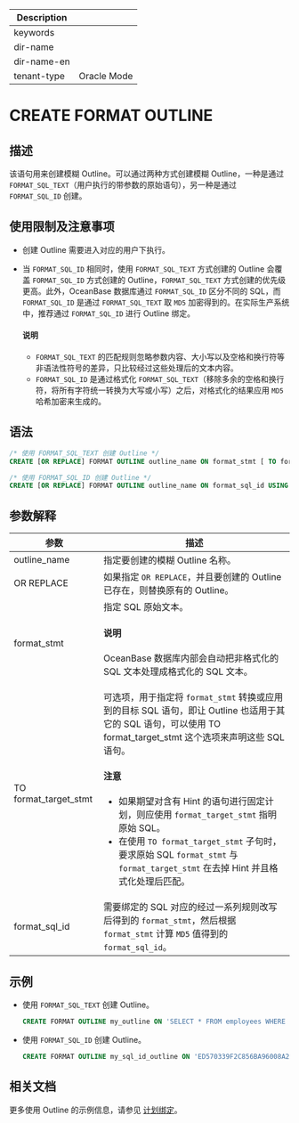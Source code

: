 | Description   |                 |
|---------------|-----------------|
| keywords      |                 |
| dir-name      |                 |
| dir-name-en   |                 |
| tenant-type   | Oracle Mode     |

# CREATE FORMAT OUTLINE

## 描述

该语句用来创建模糊 Outline。可以通过两种方式创建模糊 Outline，一种是通过 `FORMAT_SQL_TEXT`（用户执行的带参数的原始语句），另一种是通过 `FORMAT_SQL_ID` 创建。

## 使用限制及注意事项

* 创建 Outline 需要进入对应的用户下执行。
* 当 `FORMAT_SQL_ID` 相同时，使用 `FORMAT_SQL_TEXT` 方式创建的 Outline 会覆盖 `FORMAT_SQL_ID` 方式创建的 Outline，`FORMAT_SQL_TEXT` 方式创建的优先级更高。此外，OceanBase 数据库通过 `FORMAT_SQL_ID` 区分不同的 SQL，而 `FORMAT_SQL_ID` 是通过 `FORMAT_SQL_TEXT` 取 `MD5` 加密得到的。在实际生产系统中，推荐通过 `FORMAT_SQL_ID` 进行 Outline 绑定。

  <main id="notice" type='explain'>
    <h4>说明</h4>
    <p><ul><li><code>FORMAT_SQL_TEXT</code> 的匹配规则忽略参数内容、大小写以及空格和换行符等非语法性符号的差异，只比较经过这些处理后的文本内容。</li><li><code>FORMAT_SQL_ID</code> 是通过格式化 <code>FORMAT_SQL_TEXT</code>（移除多余的空格和换行符，将所有字符统一转换为大写或小写）之后，对格式化的结果应用 <code>MD5</code> 哈希加密来生成的。</li></ul></p>
  </main>

## 语法

```sql
/* 使用 FORMAT_SQL_TEXT 创建 Outline */
CREATE [OR REPLACE] FORMAT OUTLINE outline_name ON format_stmt [ TO format_target_stmt ]

/* 使用 FORMAT_SQL_ID 创建 Outline */
CREATE [OR REPLACE] FORMAT OUTLINE outline_name ON format_sql_id USING HINT hint;
```

## 参数解释

|        参数           |            描述             |
|-----------------------|----------------------------|
| outline_name          | 指定要创建的模糊 Outline 名称。|
| OR REPLACE            | 如果指定 `OR REPLACE`，并且要创建的 Outline 已存在，则替换原有的 Outline。|
| format_stmt           | 指定 SQL 原始文本。 <main id="notice" type='explain'><h4>说明</h4><p>OceanBase 数据库内部会自动把非格式化的 SQL 文本处理成格式化的 SQL 文本。</p></main>|
| TO format_target_stmt |可选项，用于指定将 `format_stmt` 转换或应用到的目标 SQL 语句，即让 Outline 也适用于其它的 SQL 语句，可以使用 TO format_target_stmt 这个选项来声明这些 SQL 语句。 <main id="notice" type='notice'><h4>注意</h4><p><ul><li>如果期望对含有 Hint 的语句进行固定计划，则应使用 <code>format_target_stmt</code> 指明原始 SQL。</li><li>在使用 <code>TO format_target_stmt</code> 子句时，要求原始 SQL <code>format_stmt</code> 与 <code>format_target_stmt</code> 在去掉 Hint 并且格式化处理后匹配。</li></ul></p></main>|
| format_sql_id         | 需要绑定的 SQL 对应的经过一系列规则改写后得到的 `format_stmt`，然后根据 `format_stmt` 计算 `MD5` 值得到的 `format_sql_id`。|

## 示例

* 使用 `FORMAT_SQL_TEXT` 创建 Outline。

  ```sql
  CREATE FORMAT OUTLINE my_outline ON 'SELECT * FROM employees WHERE department_id = ?';
  ```

* 使用 `FORMAT_SQL_ID` 创建 Outline。

  ```sql
  CREATE FORMAT OUTLINE my_sql_id_outline ON 'ED570339F2C856BA96008A29EDF04C74' USING HINT /*+ index(tbl1 idx_col2)*/;
  ```

## 相关文档

更多使用 Outline 的示例信息，请参见 [计划绑定](../../../../../1000.performance-tuning-guide/500.sql-optimization/400.sql-optimization/700.manage-execution-plans/200.plan-binding.md)。
